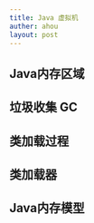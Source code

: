 ```yaml
---
title: Java 虚拟机
auther: ahou
layout: post
---
```

## Java内存区域

## 垃圾收集 GC

## 类加载过程

## 类加载器

## Java内存模型